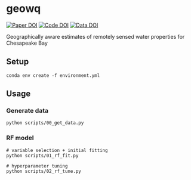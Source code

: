 # geowq

[![Paper DOI](https://img.shields.io/badge/Paper-XXXX/XXXX-blue.svg)](https://doi.org) [![Code DOI](https://img.shields.io/badge/Code-XXXX/XXXX-blue.svg)](https://doi.org) [![Data DOI](https://img.shields.io/badge/Data-XXXX/XXXX-blue.svg)](https://doi.org)

Geographically aware estimates of remotely sensed water properties for Chesapeake Bay

## Setup

```shell
conda env create -f environment.yml
```

## Usage

### Generate data

```shell
python scripts/00_get_data.py
```

### RF model

```shell
# variable selection + initial fitting
python scripts/01_rf_fit.py

# hyperparameter tuning
python scripts/02_rf_tune.py
```
